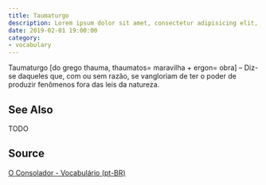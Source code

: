 ```yaml
---
title: Taumaturgo
description: Lorem ipsum dolor sit amet, consectetur adipisicing elit, sed do eiusmod tempor incididunt ut labore et dolore magna aliqua.  TODO
date: 2019-02-01 19:00:00
category:
- vocabulary
---
```


Taumaturgo [do grego thauma, thaumatos= maravilha + ergon= obra] – Diz-se daqueles que, com ou sem razão, se vangloriam de ter o poder de produzir fenômenos fora das leis da natureza. 

## See Also
TODO

## Source
[O Consolador - Vocabulário (pt-BR)](http://www.oconsolador.com.br/linkfixo/vocabulario/principal.html)
